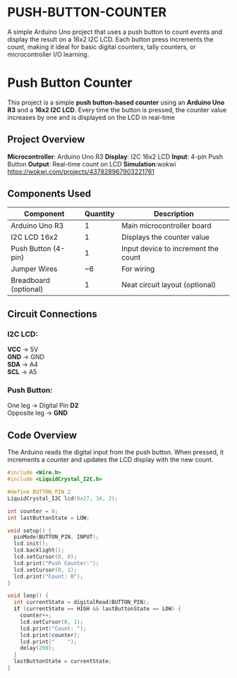 # PUSH-BUTTON-COUNTER
A simple Arduino Uno project that uses a push button to count events and display the result on a 16x2 I2C LCD. Each button press increments the count, making it ideal for basic digital counters, tally counters, or microcontroller I/O learning.

# Push Button Counter 
This project is a simple **push button-based counter** using an **Arduino Uno R3** and a **16x2 I2C LCD**. Every time the button is pressed, the counter value increases by one and is displayed on the LCD in real-time

## Project Overview

 **Microcontroller**: Arduino Uno R3
 **Display**: I2C 16x2 LCD
 **Input**: 4-pin Push Button
 **Output**: Real-time count on LCD
 **Simulation**:wokwi https://wokwi.com/projects/437828967903221761

##  Components Used

| Component          | Quantity | Description                         |
|--------------------|----------|-------------------------------------|
| Arduino Uno R3      |    1     | Main microcontroller board          |
| I2C LCD 16x2        |    1     | Displays the counter value          |
| Push Button (4-pin) |    1     | Input device to increment the count |
| Jumper Wires        |   ~6     | For wiring                          |
| Breadboard (optional) | 1     | Neat circuit layout (optional)      |


##  Circuit Connections

### I2C LCD:
**VCC** → 5V  
 **GND** → GND  
 **SDA** → A4  
 **SCL** → A5  

### Push Button:
 One leg → Digital Pin **D2**  
 Opposite leg → **GND**  

##  Code Overview

The Arduino reads the digital input from the push button. When pressed, it increments a counter and updates the LCD display with the new count.

```cpp
#include <Wire.h>
#include <LiquidCrystal_I2C.h>

#define BUTTON_PIN 2
LiquidCrystal_I2C lcd(0x27, 16, 2);

int counter = 0;
int lastButtonState = LOW;

void setup() {
  pinMode(BUTTON_PIN, INPUT);
  lcd.init();
  lcd.backlight();
  lcd.setCursor(0, 0);
  lcd.print("Push Counter:");
  lcd.setCursor(0, 1);
  lcd.print("Count: 0");
}

void loop() {
  int currentState = digitalRead(BUTTON_PIN);
  if (currentState == HIGH && lastButtonState == LOW) {
    counter++;
    lcd.setCursor(0, 1);
    lcd.print("Count: ");
    lcd.print(counter);
    lcd.print("    ");
    delay(200);
  }
  lastButtonState = currentState;
}

